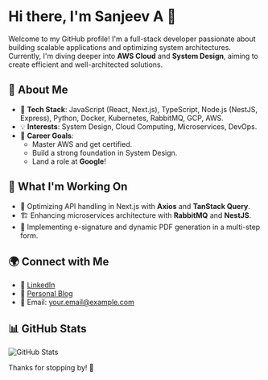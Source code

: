 # Hi there, I'm Sanjeev A 👋

Welcome to my GitHub profile! I'm a full-stack developer passionate about building scalable applications and optimizing system architectures. Currently, I'm diving deeper into **AWS Cloud** and **System Design**, aiming to create efficient and well-architected solutions.

## 🚀 About Me
- 🔧 **Tech Stack**: JavaScript (React, Next.js), TypeScript, Node.js (NestJS, Express), Python, Docker, Kubernetes, RabbitMQ, GCP, AWS.
- 💡 **Interests**: System Design, Cloud Computing, Microservices, DevOps.
- 🎯 **Career Goals**:
  - Master AWS and get certified.
  - Build a strong foundation in System Design.
  - Land a role at **Google**!

## 📌 What I'm Working On
- 🚀 Optimizing API handling in Next.js with **Axios** and **TanStack Query**.
- 🏗️ Enhancing microservices architecture with **RabbitMQ** and **NestJS**.
- 📜 Implementing e-signature and dynamic PDF generation in a multi-step form.

## 🌍 Connect with Me
- 💼 [LinkedIn](#)  
- 📝 [Personal Blog](#)  
- 📧 Email: [your.email@example.com](mailto:your.email@example.com)  

## 📊 GitHub Stats
![GitHub Stats](https://github-readme-stats.vercel.app/api?username=your-github-username&show_icons=true&theme=radical)

Thanks for stopping by! 🚀

